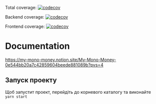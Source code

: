Total coverage: [![codecov](https://codecov.io/gh/My-Mono-Money/my-mono-money/branch/dev/graph/badge.svg)](https://codecov.io/gh/My-Mono-Money/my-mono-money)

Backend coverage: [![codecov](https://codecov.io/gh/My-Mono-Money/my-mono-money/branch/dev/graph/badge.svg?flag=backend)](https://codecov.io/gh/My-Mono-Money/my-mono-money)

Frontend coverage: [![codecov](https://codecov.io/gh/My-Mono-Money/my-mono-money/branch/dev/graph/badge.svg?flag=frontend)](https://codecov.io/gh/My-Mono-Money/my-mono-money)

# Documentation

https://my-mono-money.notion.site/My-Mono-Money-0e544bb20a7c42859604beede881089b?pvs=4

## Запуск проекту

Щоб запустит проект, перейдіть до корневого каталогу та виконайте
`yarn start`
